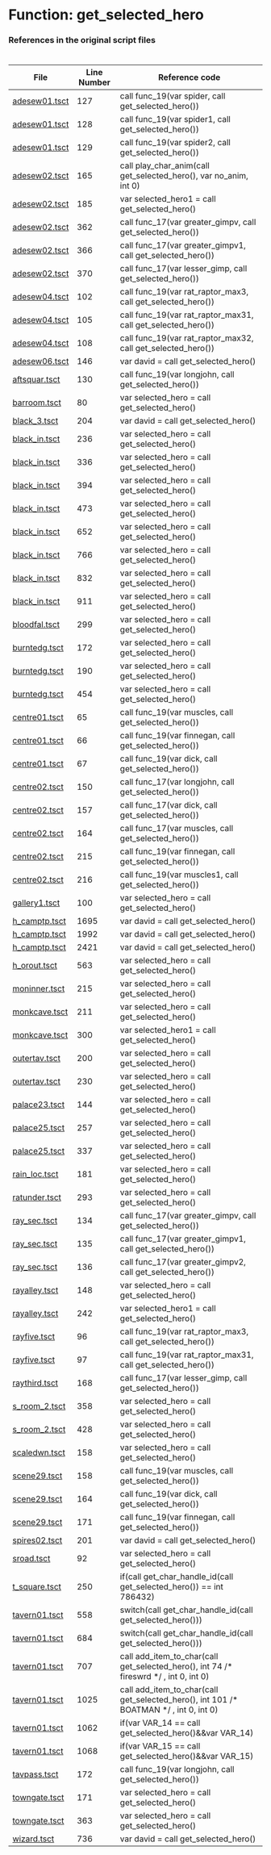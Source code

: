# Function: get_selected_hero
### References in the original script files

#

| File | Line Number | Reference code |
| --- | --- | --- |
| [adesew01.tsct](../../../out/adesew01.tsct#L127) | 127 | call func_19(var spider, call get_selected_hero()) |
| [adesew01.tsct](../../../out/adesew01.tsct#L128) | 128 | call func_19(var spider1, call get_selected_hero()) |
| [adesew01.tsct](../../../out/adesew01.tsct#L129) | 129 | call func_19(var spider2, call get_selected_hero()) |
| [adesew02.tsct](../../../out/adesew02.tsct#L165) | 165 | call play_char_anim(call get_selected_hero(), var no_anim, int 0) |
| [adesew02.tsct](../../../out/adesew02.tsct#L185) | 185 | var selected_hero1 = call get_selected_hero() |
| [adesew02.tsct](../../../out/adesew02.tsct#L362) | 362 | call func_17(var greater_gimpv, call get_selected_hero()) |
| [adesew02.tsct](../../../out/adesew02.tsct#L366) | 366 | call func_17(var greater_gimpv1, call get_selected_hero()) |
| [adesew02.tsct](../../../out/adesew02.tsct#L370) | 370 | call func_17(var lesser_gimp, call get_selected_hero()) |
| [adesew04.tsct](../../../out/adesew04.tsct#L102) | 102 | call func_19(var rat_raptor_max3, call get_selected_hero()) |
| [adesew04.tsct](../../../out/adesew04.tsct#L105) | 105 | call func_19(var rat_raptor_max31, call get_selected_hero()) |
| [adesew04.tsct](../../../out/adesew04.tsct#L108) | 108 | call func_19(var rat_raptor_max32, call get_selected_hero()) |
| [adesew06.tsct](../../../out/adesew06.tsct#L146) | 146 | var david = call get_selected_hero() |
| [aftsquar.tsct](../../../out/aftsquar.tsct#L130) | 130 | call func_19(var longjohn, call get_selected_hero()) |
| [barroom.tsct](../../../out/barroom.tsct#L80) | 80 | var selected_hero = call get_selected_hero() |
| [black_3.tsct](../../../out/black_3.tsct#L204) | 204 | var david = call get_selected_hero() |
| [black_in.tsct](../../../out/black_in.tsct#L236) | 236 | var selected_hero = call get_selected_hero() |
| [black_in.tsct](../../../out/black_in.tsct#L336) | 336 | var selected_hero = call get_selected_hero() |
| [black_in.tsct](../../../out/black_in.tsct#L394) | 394 | var selected_hero = call get_selected_hero() |
| [black_in.tsct](../../../out/black_in.tsct#L473) | 473 | var selected_hero = call get_selected_hero() |
| [black_in.tsct](../../../out/black_in.tsct#L652) | 652 | var selected_hero = call get_selected_hero() |
| [black_in.tsct](../../../out/black_in.tsct#L766) | 766 | var selected_hero = call get_selected_hero() |
| [black_in.tsct](../../../out/black_in.tsct#L832) | 832 | var selected_hero = call get_selected_hero() |
| [black_in.tsct](../../../out/black_in.tsct#L911) | 911 | var selected_hero = call get_selected_hero() |
| [bloodfal.tsct](../../../out/bloodfal.tsct#L299) | 299 | var selected_hero = call get_selected_hero() |
| [burntedg.tsct](../../../out/burntedg.tsct#L172) | 172 | var selected_hero = call get_selected_hero() |
| [burntedg.tsct](../../../out/burntedg.tsct#L190) | 190 | var selected_hero = call get_selected_hero() |
| [burntedg.tsct](../../../out/burntedg.tsct#L454) | 454 | var selected_hero = call get_selected_hero() |
| [centre01.tsct](../../../out/centre01.tsct#L65) | 65 | call func_19(var muscles, call get_selected_hero()) |
| [centre01.tsct](../../../out/centre01.tsct#L66) | 66 | call func_19(var finnegan, call get_selected_hero()) |
| [centre01.tsct](../../../out/centre01.tsct#L67) | 67 | call func_19(var dick, call get_selected_hero()) |
| [centre02.tsct](../../../out/centre02.tsct#L150) | 150 | call func_17(var longjohn, call get_selected_hero()) |
| [centre02.tsct](../../../out/centre02.tsct#L157) | 157 | call func_17(var dick, call get_selected_hero()) |
| [centre02.tsct](../../../out/centre02.tsct#L164) | 164 | call func_17(var muscles, call get_selected_hero()) |
| [centre02.tsct](../../../out/centre02.tsct#L215) | 215 | call func_19(var finnegan, call get_selected_hero()) |
| [centre02.tsct](../../../out/centre02.tsct#L216) | 216 | call func_19(var muscles1, call get_selected_hero()) |
| [gallery1.tsct](../../../out/gallery1.tsct#L100) | 100 | var selected_hero = call get_selected_hero() |
| [h_camptp.tsct](../../../out/h_camptp.tsct#L1695) | 1695 | var david = call get_selected_hero() |
| [h_camptp.tsct](../../../out/h_camptp.tsct#L1992) | 1992 | var david = call get_selected_hero() |
| [h_camptp.tsct](../../../out/h_camptp.tsct#L2421) | 2421 | var david = call get_selected_hero() |
| [h_orout.tsct](../../../out/h_orout.tsct#L563) | 563 | var selected_hero = call get_selected_hero() |
| [moninner.tsct](../../../out/moninner.tsct#L215) | 215 | var selected_hero = call get_selected_hero() |
| [monkcave.tsct](../../../out/monkcave.tsct#L211) | 211 | var selected_hero = call get_selected_hero() |
| [monkcave.tsct](../../../out/monkcave.tsct#L300) | 300 | var selected_hero1 = call get_selected_hero() |
| [outertav.tsct](../../../out/outertav.tsct#L200) | 200 | var selected_hero = call get_selected_hero() |
| [outertav.tsct](../../../out/outertav.tsct#L230) | 230 | var selected_hero = call get_selected_hero() |
| [palace23.tsct](../../../out/palace23.tsct#L144) | 144 | var selected_hero = call get_selected_hero() |
| [palace25.tsct](../../../out/palace25.tsct#L257) | 257 | var selected_hero = call get_selected_hero() |
| [palace25.tsct](../../../out/palace25.tsct#L337) | 337 | var selected_hero = call get_selected_hero() |
| [rain_loc.tsct](../../../out/rain_loc.tsct#L181) | 181 | var selected_hero = call get_selected_hero() |
| [ratunder.tsct](../../../out/ratunder.tsct#L293) | 293 | var selected_hero = call get_selected_hero() |
| [ray_sec.tsct](../../../out/ray_sec.tsct#L134) | 134 | call func_17(var greater_gimpv, call get_selected_hero()) |
| [ray_sec.tsct](../../../out/ray_sec.tsct#L135) | 135 | call func_17(var greater_gimpv1, call get_selected_hero()) |
| [ray_sec.tsct](../../../out/ray_sec.tsct#L136) | 136 | call func_17(var greater_gimpv2, call get_selected_hero()) |
| [rayalley.tsct](../../../out/rayalley.tsct#L148) | 148 | var selected_hero = call get_selected_hero() |
| [rayalley.tsct](../../../out/rayalley.tsct#L242) | 242 | var selected_hero1 = call get_selected_hero() |
| [rayfive.tsct](../../../out/rayfive.tsct#L96) | 96 | call func_19(var rat_raptor_max3, call get_selected_hero()) |
| [rayfive.tsct](../../../out/rayfive.tsct#L97) | 97 | call func_19(var rat_raptor_max31, call get_selected_hero()) |
| [raythird.tsct](../../../out/raythird.tsct#L168) | 168 | call func_17(var lesser_gimp, call get_selected_hero()) |
| [s_room_2.tsct](../../../out/s_room_2.tsct#L358) | 358 | var selected_hero = call get_selected_hero() |
| [s_room_2.tsct](../../../out/s_room_2.tsct#L428) | 428 | var selected_hero = call get_selected_hero() |
| [scaledwn.tsct](../../../out/scaledwn.tsct#L158) | 158 | var selected_hero = call get_selected_hero() |
| [scene29.tsct](../../../out/scene29.tsct#L158) | 158 | call func_19(var muscles, call get_selected_hero()) |
| [scene29.tsct](../../../out/scene29.tsct#L164) | 164 | call func_19(var dick, call get_selected_hero()) |
| [scene29.tsct](../../../out/scene29.tsct#L171) | 171 | call func_19(var finnegan, call get_selected_hero()) |
| [spires02.tsct](../../../out/spires02.tsct#L201) | 201 | var david = call get_selected_hero() |
| [sroad.tsct](../../../out/sroad.tsct#L92) | 92 | var selected_hero = call get_selected_hero() |
| [t_square.tsct](../../../out/t_square.tsct#L250) | 250 | if(call get_char_handle_id(call get_selected_hero()) == int 786432) |
| [tavern01.tsct](../../../out/tavern01.tsct#L558) | 558 | switch(call get_char_handle_id(call get_selected_hero())) |
| [tavern01.tsct](../../../out/tavern01.tsct#L684) | 684 | switch(call get_char_handle_id(call get_selected_hero())) |
| [tavern01.tsct](../../../out/tavern01.tsct#L707) | 707 | call add_item_to_char(call get_selected_hero(), int 74 /* fireswrd */ , int 0, int 0) |
| [tavern01.tsct](../../../out/tavern01.tsct#L1025) | 1025 | call add_item_to_char(call get_selected_hero(), int 101 /* BOATMAN */ , int 0, int 0) |
| [tavern01.tsct](../../../out/tavern01.tsct#L1062) | 1062 | if(var VAR_14 == call get_selected_hero()&&var VAR_14) |
| [tavern01.tsct](../../../out/tavern01.tsct#L1068) | 1068 | if(var VAR_15 == call get_selected_hero()&&var VAR_15) |
| [tavpass.tsct](../../../out/tavpass.tsct#L172) | 172 | call func_19(var longjohn, call get_selected_hero()) |
| [towngate.tsct](../../../out/towngate.tsct#L171) | 171 | var selected_hero = call get_selected_hero() |
| [towngate.tsct](../../../out/towngate.tsct#L363) | 363 | var selected_hero = call get_selected_hero() |
| [wizard.tsct](../../../out/wizard.tsct#L736) | 736 | var david = call get_selected_hero() |
